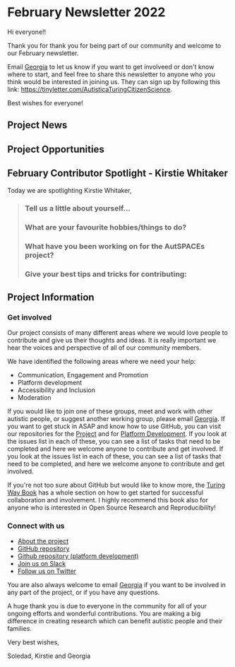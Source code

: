 # February Newsletter 2022

Hi everyone!!

Thank you for thank you for being part of our community and welcome to our February newsletter.

Email [Georgia](mailto:gaitkenhead@turing.ac.uk) to let us know if you want to get involveed or don't know where to start, and feel free to share this newsletter to anyone who you think would be interested in joining us. 
They can sign up by following this link: https://tinyletter.com/AutisticaTuringCitizenScience.

Best wishes for everyone!

## Project News

## Project Opportunities

## February Contributor Spotlight - Kirstie Whitaker

Today we are spotlighting Kirstie Whitaker, 

>### Tell us a little about yourself...
>
>### What are your favourite hobbies/things to do?
> 
>### What have you been working on for the AutSPACEs project?
>
>### Give your best tips and tricks for contributing:
>

## Project Information

### Get involved

Our project consists of many different areas where we would love people to contribute and give us their thoughts and ideas. 
It is really important we hear the voices and perspective of all of our community members.

We have identified the following areas where we need your help:

* Communication, Engagement and Promotion
* Platform development
* Accessibility and Inclusion
* Moderation

If you would like to join one of these groups, meet and work with other autistic people, or suggest another working group, please email [Georgia](mailto:gaitkenhead@turing.ac.uk). 
If you want to get stuck in ASAP and know how to use GitHub, you can visit our repositories for the [Project](https://github.com/alan-turing-institute/AutisticaCitizenScience) and for [Platform Development](https://github.com/alan-turing-institute/AutSPACEs). If you look at the issues list in each of these, you can see a list of tasks that need to be completed and here we welcome anyone to contribute and get involved.
If you look at the issues list in each of these, you can see a list of tasks that need to be completed, and here we welcome anyone to contribute and get involved.

If you're not too sure about GitHub but would like to know more, the [Turing Way Book](https://the-turing-way.netlify.app/collaboration/github-novice.html) has a whole section on how to get started for successful collaboration and involvement.
I highly recommend this book also for anyone who is interested in Open Source Research and Reproducibility!

### Connect with us

* [About the project](https://alan-turing-institute.github.io/AutisticaCitizenScience/)
* [GitHub repository](https://github.com/alan-turing-institute/AutisticaCitizenScience)
* [Github repository (platform development)](https://github.com/alan-turing-institute/AutSPACEs) 
* [Join us on Slack](https://slackin.openhumans.org/)
* [Follow us on Twitter](https://twitter.com/AutSpaces)

You are also always welcome to email [Georgia](mailto:gaitkenhead@turing.ac.uk) if you want to be involved in any part of the project, or if you have any questions.

A huge thank you is due to everyone in the community for all of your ongoing efforts and wonderful contributions. 
You are making a big difference in creating research which can benefit autistic people and their families.

Very best wishes,

Soledad, Kirstie and Georgia

